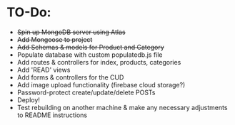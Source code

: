 # TO-Do:

- ~~Spin up MongoDB server using Atlas~~
- ~~Add Mongoose to project~~
- ~~Add Schemas & models for Product and Category~~
- Populate database with custom populatedb.js file
- Add routes & controllers for index, products, categories
- Add 'READ' views
- Add forms & controllers for the CUD
- Add image upload functionality (firebase cloud storage?)
- Password-protect create/update/delete POSTs
- Deploy!
- Test rebuilding on another machine & make any necessary adjustments to README instructions
